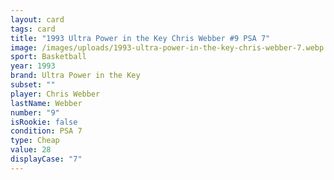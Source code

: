 ```yaml
---
layout: card
tags: card
title: "1993 Ultra Power in the Key Chris Webber #9 PSA 7"
image: /images/uploads/1993-ultra-power-in-the-key-chris-webber-7.webp
sport: Basketball
year: 1993
brand: Ultra Power in the Key
subset: ""
player: Chris Webber
lastName: Webber
number: "9"
isRookie: false
condition: PSA 7
type: Cheap
value: 28
displayCase: "7"
---
```

